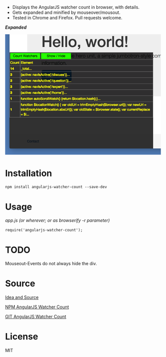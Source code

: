 * Displays the AngularJS watcher count in browser, with details.
* Gets expanded and minified by mouseover/mousout.
* Tested in Chrome and Firefox. Pull requests welcome.

***Expanded***

![Expaned](https://github.com/xErik/angularjs-watcher-count/raw/master/img/expanded.png)

# Installation

```
npm install angularjs-watcher-count --save-dev
```

# Usage

*app.js (or wherever; or as browserify -r parameter)*
```
require('angularjs-watcher-count');
```

# TODO

Mouseout-Events do not always hide the div.

# Source

[Idea and Source](https://gist.github.com/kentcdodds/31c90402750572107922#file-get-watchers-js)

[NPM AngularJS Watcher Count](https://www.npmjs.com/package/angularjs-watcher-count)

[GIT AngularJS Watcher Count](https://github.com/xErik/angularjs-watcher-count)

# License

MIT
